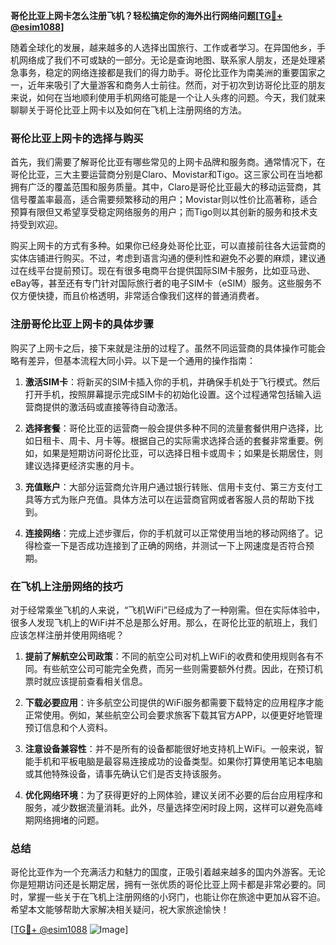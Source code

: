 **哥伦比亚上网卡怎么注册飞机？轻松搞定你的海外出行网络问题[[TG💪+ @esim1088](https://t.me/s/esim1088)]**

随着全球化的发展，越来越多的人选择出国旅行、工作或者学习。在异国他乡，手机网络成了我们不可或缺的一部分。无论是查询地图、联系家人朋友，还是处理紧急事务，稳定的网络连接都是我们的得力助手。哥伦比亚作为南美洲的重要国家之一，近年来吸引了大量游客和商务人士前往。然而，对于初次到访哥伦比亚的朋友来说，如何在当地顺利使用手机网络可能是一个让人头疼的问题。今天，我们就来聊聊关于哥伦比亚上网卡以及如何在飞机上注册网络的方法。

### 哥伦比亚上网卡的选择与购买

首先，我们需要了解哥伦比亚有哪些常见的上网卡品牌和服务商。通常情况下，在哥伦比亚，三大主要运营商分别是Claro、Movistar和Tigo。这三家公司在当地都拥有广泛的覆盖范围和服务质量。其中，Claro是哥伦比亚最大的移动运营商，其信号覆盖率最高，适合需要频繁移动的用户；Movistar则以性价比高著称，适合预算有限但又希望享受稳定网络服务的用户；而Tigo则以其创新的服务和技术支持受到欢迎。

购买上网卡的方式有多种。如果你已经身处哥伦比亚，可以直接前往各大运营商的实体店铺进行购买。不过，考虑到语言沟通的便利性和避免不必要的麻烦，建议通过在线平台提前预订。现在有很多电商平台提供国际SIM卡服务，比如亚马逊、eBay等，甚至还有专门针对国际旅行者的电子SIM卡（eSIM）服务。这些服务不仅方便快捷，而且价格透明，非常适合像我们这样的普通消费者。

### 注册哥伦比亚上网卡的具体步骤

购买了上网卡之后，接下来就是注册的过程了。虽然不同运营商的具体操作可能会略有差异，但基本流程大同小异。以下是一个通用的操作指南：

1. **激活SIM卡**：将新买的SIM卡插入你的手机，并确保手机处于飞行模式。然后打开手机，按照屏幕提示完成SIM卡的初始化设置。这个过程通常包括输入运营商提供的激活码或直接等待自动激活。

2. **选择套餐**：哥伦比亚的运营商一般会提供多种不同的流量套餐供用户选择，比如日租卡、周卡、月卡等。根据自己的实际需求选择合适的套餐非常重要。例如，如果是短期访问哥伦比亚，可以选择日租卡或周卡；如果是长期居住，则建议选择更经济实惠的月卡。

3. **充值账户**：大部分运营商允许用户通过银行转账、信用卡支付、第三方支付工具等方式为账户充值。具体方法可以在运营商官网或者客服人员的帮助下找到。

4. **连接网络**：完成上述步骤后，你的手机就可以正常使用当地的移动网络了。记得检查一下是否成功连接到了正确的网络，并测试一下上网速度是否符合预期。

### 在飞机上注册网络的技巧

对于经常乘坐飞机的人来说，“飞机WiFi”已经成为了一种刚需。但在实际体验中，很多人发现飞机上的WiFi并不总是那么好用。那么，在哥伦比亚的航班上，我们应该怎样注册并使用网络呢？

1. **提前了解航空公司政策**：不同的航空公司对机上WiFi的收费和使用规则各有不同。有些航空公司可能完全免费，而另一些则需要额外付费。因此，在预订机票时就应该提前查看相关信息。

2. **下载必要应用**：许多航空公司提供的WiFi服务都需要下载特定的应用程序才能正常使用。例如，某些航空公司会要求旅客下载其官方APP，以便更好地管理预订信息和个人资料。

3. **注意设备兼容性**：并不是所有的设备都能很好地支持机上WiFi。一般来说，智能手机和平板电脑是最容易连接成功的设备类型。如果你打算使用笔记本电脑或其他特殊设备，请事先确认它们是否支持该服务。

4. **优化网络环境**：为了获得更好的上网体验，建议关闭不必要的后台应用程序和服务，减少数据流量消耗。此外，尽量选择空闲时段上网，这样可以避免高峰期网络拥堵的问题。

### 总结

哥伦比亚作为一个充满活力和魅力的国度，正吸引着越来越多的国内外游客。无论你是短期访问还是长期定居，拥有一张优质的哥伦比亚上网卡都是非常必要的。同时，掌握一些关于在飞机上注册网络的小窍门，也能让你在旅途中更加从容不迫。希望本文能够帮助大家解决相关疑问，祝大家旅途愉快！

[[TG💪+ @esim1088](https://t.me/s/esim1088) ![Image](https://i.postimg.cc/4NQfJmqS/Snipaste-2025-05-13-00-14-12.png)]
